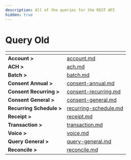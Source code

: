 ```yaml
---
description: All of the queries for the REST API
hidden: true
---
```


# Query Old

<table data-card-size="large" data-view="cards"><thead><tr><th></th><th data-card-target data-type="content-ref"></th></tr></thead><tbody><tr><td><strong>Account ></strong></td><td><a href="account.md">account.md</a></td></tr><tr><td><strong>ACH ></strong></td><td><a href="ach.md">ach.md</a></td></tr><tr><td><strong>Batch ></strong></td><td><a href="batch.md">batch.md</a></td></tr><tr><td><strong>Consent Annual ></strong></td><td><a href="consent-annual.md">consent-annual.md</a></td></tr><tr><td><strong>Consent Recurring ></strong></td><td><a href="consent-recurring.md">consent-recurring.md</a></td></tr><tr><td><strong>Consent General ></strong></td><td><a href="consent-general.md">consent-general.md</a></td></tr><tr><td><strong>Recurring Schedule ></strong></td><td><a href="recurring-schedule.md">recurring-schedule.md</a></td></tr><tr><td><strong>Receipt ></strong></td><td><a href="receipt.md">receipt.md</a></td></tr><tr><td><strong>Transaction ></strong></td><td><a href="transaction.md">transaction.md</a></td></tr><tr><td><strong>Voice ></strong></td><td><a href="voice.md">voice.md</a></td></tr><tr><td><strong>Query General ></strong></td><td><a href="query-general.md">query-general.md</a></td></tr><tr><td><strong>Reconcile ></strong></td><td><a href="reconcile.md">reconcile.md</a></td></tr></tbody></table>





















